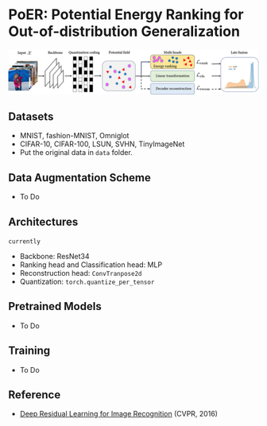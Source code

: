 # PoER: Potential Energy Ranking for Out-of-distribution Generalization

<img src="https://github.com/ForeverPs/PoER/raw/main/data/PoER.jpg" width="1000px"/>

## Datasets
- MNIST, fashion-MNIST, Omniglot
- CIFAR-10, CIFAR-100, LSUN, SVHN, TinyImageNet
- Put the original data in `data` folder.

## Data Augmentation Scheme
- To Do

## Architectures
`currently`
- Backbone: ResNet34
- Ranking head and Classification head: MLP
- Reconstruction head: `ConvTranpose2d`
- Quantization: `torch.quantize_per_tensor`

## Pretrained Models
- To Do

## Training
- To Do

## Reference
- [Deep Residual Learning for Image Recognition](https://openaccess.thecvf.com/content_cvpr_2016/papers/He_Deep_Residual_Learning_CVPR_2016_paper.pdf) (CVPR, 2016)
